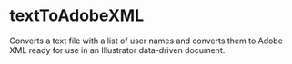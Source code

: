 # textToAdobeXML
Converts a text file with a list of user names and converts them to Adobe XML ready for use in an Illustrator data-driven document.
